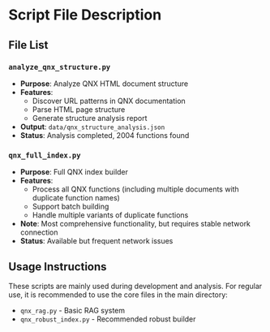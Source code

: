 # Script File Description

## File List

### `analyze_qnx_structure.py`
- **Purpose**: Analyze QNX HTML document structure
- **Features**: 
  - Discover URL patterns in QNX documentation
  - Parse HTML page structure
  - Generate structure analysis report
- **Output**: `data/qnx_structure_analysis.json`
- **Status**: Analysis completed, 2004 functions found

### `qnx_full_index.py`
- **Purpose**: Full QNX index builder
- **Features**: 
  - Process all QNX functions (including multiple documents with duplicate function names)
  - Support batch building
  - Handle multiple variants of duplicate functions
- **Note**: Most comprehensive functionality, but requires stable network connection
- **Status**: Available but frequent network issues

## Usage Instructions

These scripts are mainly used during development and analysis. For regular use, it is recommended to use the core files in the main directory:
- `qnx_rag.py` - Basic RAG system
- `qnx_robust_index.py` - Recommended robust builder